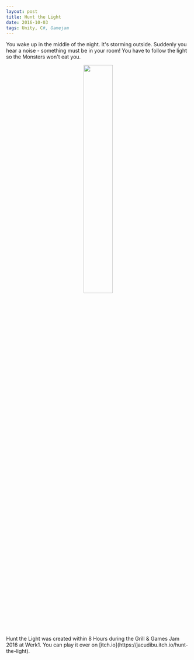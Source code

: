 ```yaml
---
layout: post
title: Hunt the Light
date: 2016-10-03
tags: Unity, C#, Gamejam
---
```

You wake up in the middle of the night. It's storming outside. Suddenly you hear a noise - something must be in your room! You have to follow the light so the Monsters won't eat you.
<center><img src = "{{site.url}}/assets/images/screenshots/HuntTheLight.PNG" style = "width:40%;height:40%"></center>
Hunt the Light was created within 8 Hours during the Grill & Games Jam 2016 at Werk1. You can play it over on [itch.io](https://jacudibu.itch.io/hunt-the-light).